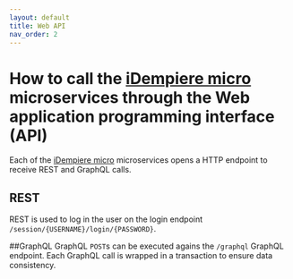 ```yaml
---
layout: default
title: Web API
nav_order: 2
---
```


# How to call the [iDempiere micro](https://idempiere-micro.github.io/) microservices through the Web application programming interface (API)
Each of the [iDempiere micro](https://idempiere-micro.github.io/) microservices opens a HTTP endpoint to receive REST and GraphQL calls.

## REST
REST is used to log in the user on the login endpoint `/session/{USERNAME}/login/{PASSWORD}`.

##GraphQL
GraphQL `POST`s can be executed agains the `/graphql` GraphQL endpoint. Each GraphQL call is wrapped in a transaction to ensure data consistency.
